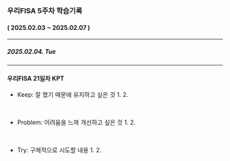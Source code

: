 ### 우리FISA 5주차 학습기록
#### ( 2025.02.03 ~ 2025.02.07 )
***
##### 2025.02.04. Tue


***
#### 우리FISA 21일차 KPT

- Keep: 잘 했기 때문에 유지하고 싶은 것
    1. 
    2. 

<br>

- Problem: 어려움을 느껴 개선하고 싶은 것
    1. 
    2. 

<br>

- Try: 구체적으로 시도할 내용
    1. 
    2. 